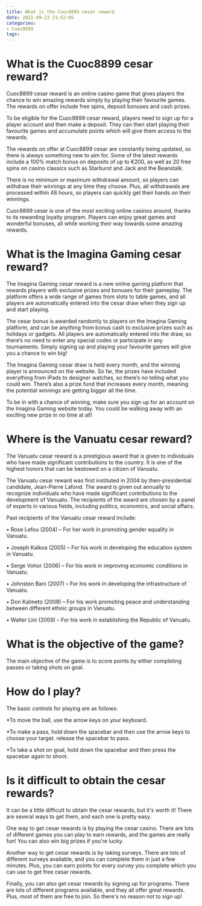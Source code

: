 ```yaml
---
title: What is the Cuoc8899 cesar reward
date: 2022-09-23 21:52:05
categories:
- Cuoc8899
tags:
---
```



#  What is the Cuoc8899 cesar reward?

Cuoc8899 cesar reward is an online casino game that gives players the chance to win amazing rewards simply by playing their favourite games. The rewards on offer include free spins, deposit bonuses and cash prizes.

To be eligible for the Cuoc8899 cesar reward, players need to sign up for a player account and then make a deposit. They can then start playing their favourite games and accumulate points which will give them access to the rewards.

The rewards on offer at Cuoc8899 cesar are constantly being updated, so there is always something new to aim for. Some of the latest rewards include a 100% match bonus on deposits of up to €200, as well as 20 free spins on casino classics such as Starburst and Jack and the Beanstalk.

There is no minimum or maximum withdrawal amount, so players can withdraw their winnings at any time they choose. Plus, all withdrawals are processed within 48 hours, so players can quickly get their hands on their winnings.

Cuoc8899 cesar is one of the most exciting online casinos around, thanks to its rewarding loyalty program. Players can enjoy great games and wonderful bonuses, all while working their way towards some amazing rewards.

#  What is the Imagina Gaming cesar reward?

The Imagina Gaming cesar reward is a new online gaming platform that rewards players with exclusive prizes and bonuses for their gameplay. The platform offers a wide range of games from slots to table games, and all players are automatically entered into the cesar draw when they sign up and start playing.

The cesar bonus is awarded randomly to players on the Imagina Gaming platform, and can be anything from bonus cash to exclusive prizes such as holidays or gadgets. All players are automatically entered into the draw, so there’s no need to enter any special codes or participate in any tournaments. Simply signing up and playing your favourite games will give you a chance to win big!

The Imagina Gaming cesar draw is held every month, and the winning player is announced on the website. So far, the prizes have included everything from iPads to designer watches, so there’s no telling what you could win. There’s also a prize fund that increases every month, meaning the potential winnings are getting bigger all the time.

To be in with a chance of winning, make sure you sign up for an account on the Imagina Gaming website today. You could be walking away with an exciting new prize in no time at all!

#  Where is the Vanuatu cesar reward?

The Vanuatu cesar reward is a prestigious award that is given to individuals who have made significant contributions to the country. It is one of the highest honors that can be bestowed on a citizen of Vanuatu.

The Vanuatu cesar reward was first instituted in 2004 by then-presidential candidate, Jean-Pierre Lafond. The award is given out annually to recognize individuals who have made significant contributions to the development of Vanuatu. The recipients of the award are chosen by a panel of experts in various fields, including politics, economics, and social affairs.

Past recipients of the Vanuatu cesar reward include:

• Rose Lefou (2004) – For her work in promoting gender equality in Vanuatu.

• Joseph Kalkoa (2005) – For his work in developing the education system in Vanuatu.

• Serge Vohor (2006) – For his work in improving economic conditions in Vanuatu.

• Johnston Bani (2007) – For his work in developing the infrastructure of Vanuatu.

• Don Kalmeto (2008) – For his work promoting peace and understanding between different ethnic groups in Vanuatu.

• Walter Lini (2009) – For his work in establishing the Republic of Vanuatu.

#  What is the objective of the game?

The main objective of the game is to score points by either completing passes or taking shots on goal.

# How do I play?

The basic controls for playing are as follows:

*To move the ball, use the arrow keys on your keyboard.

*To make a pass, hold down the spacebar and then use the arrow keys to choose your target. release the spacebar to pass.

*To take a shot on goal, hold down the spacebar and then press the spacebar again to shoot.

#  Is it difficult to obtain the cesar rewards?

It can be a little difficult to obtain the cesar rewards, but it's worth it! There are several ways to get them, and each one is pretty easy.

One way to get cesar rewards is by playing the cesar casino. There are lots of different games you can play to earn rewards, and the games are really fun! You can also win big prizes if you're lucky.

Another way to get cesar rewards is by taking surveys. There are lots of different surveys available, and you can complete them in just a few minutes. Plus, you can earn points for every survey you complete which you can use to get free cesar rewards.

Finally, you can also get cesar rewards by signing up for programs. There are lots of different programs available, and they all offer great rewards. Plus, most of them are free to join. So there's no reason not to sign up!